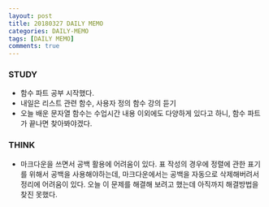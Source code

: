 ```yaml
---
layout: post
title: 20180327 DAILY MEMO
categories: DAILY-MEMO
tags: [DAILY MEMO]
comments: true
---
```


### STUDY
-  함수 파트 공부 시작했다.
-  내일은 리스트 관련 함수, 사용자 정의 함수 강의 듣기
-  오늘 배운 문자열 함수는 수업시간 내용 이외에도 다양하게 있다고 하니, 함수 파트가 끝나면 찾아봐야겠다.


### THINK

- 마크다운을 쓰면서 공백 활용에 어려움이 있다. 표 작성의 경우에 정렬에 관한 표기를 위해서 공백을 사용해야하는데, 마크다운에서는 공백을 자동으로 삭제해버려서 정리에 어려움이 있다. 오늘 이 문제를 해결해 보려고 했는데 아직까지 해결방법을 찾진 못했다. 



